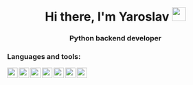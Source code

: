 <h1 align="center">Hi there, I'm Yaroslav
<img src="https://github.com/blackcater/blackcater/raw/main/images/Hi.gif" height="32"/></h1>
<h3 align="center">Python backend developer</h3>

### Languages and tools:

<img align="left" width="24px" src="https://simpleicons.org/icons/python.svg"/>
<img align="left" width="24px" src="https://simpleicons.org/icons/flask.svg"/>
<img align="left" width="24px" src="https://simpleicons.org/icons/postgresql.svg"/>
<img align="left" width="24px" src="https://simpleicons.org/icons/docker.svg"/>
<img align="left" width="24px" src="https://simpleicons.org/icons/aiohttp.svg"/>
<img align="left" width="24px" src="https://simpleicons.org/icons/linux.svg"/>
<img align="left" width="24px" src="https://simpleicons.org/icons/git.svg"/>

<!-- [<img align="left" width="24px" src=""/>][Docker] -->

<!--
**oriared/oriared** is a ✨ _special_ ✨ repository because its `README.md` (this file) appears on your GitHub profile.

Here are some ideas to get you started:

- 🔭 I’m currently working on ...
- 🌱 I’m currently learning ...
- 👯 I’m looking to collaborate on ...
- 🤔 I’m looking for help with ...
- 💬 Ask me about ...
- 📫 How to reach me: ...
- 😄 Pronouns: ...
- ⚡ Fun fact: ...
-->
